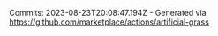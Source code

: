 Commits: 2023-08-23T20:08:47.194Z - Generated via https://github.com/marketplace/actions/artificial-grass
<br>

